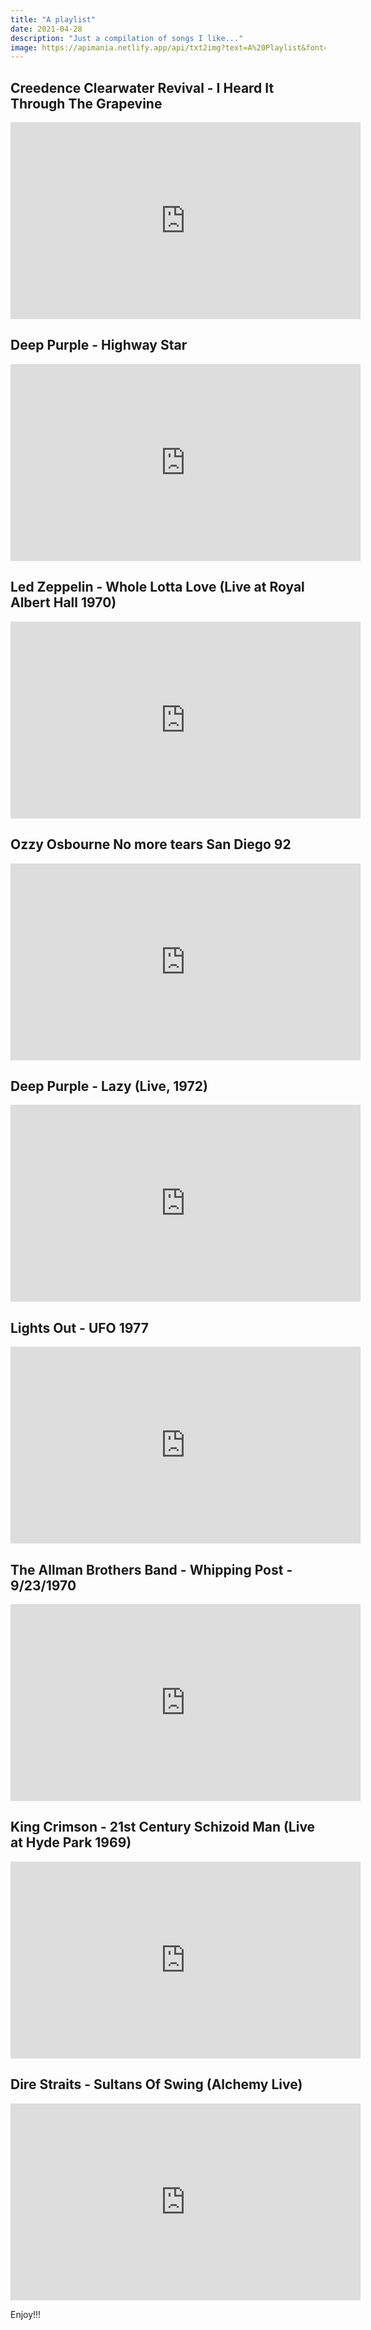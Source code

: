 ```yaml
---
title: "A playlist"
date: 2021-04-28
description: "Just a compilation of songs I like..."
image: https://apimania.netlify.app/api/txt2img?text=A%20Playlist&font=Titillium%20Web&format=4:3
---
```


Creedence Clearwater Revival - I Heard It Through The Grapevine
---------------------------------------------------------------
<iframe width="560" height="315" src="https://www.youtube.com/embed/wCCfc2vAuDU" title="YouTube video player" frameborder="0" allow="accelerometer; autoplay; clipboard-write; encrypted-media; gyroscope; picture-in-picture" allowfullscreen></iframe>

Deep Purple - Highway Star
--------------------------
<iframe width="560" height="315" src="https://www.youtube.com/embed/oKyeEEniXss" title="YouTube video player" frameborder="0" allow="accelerometer; autoplay; clipboard-write; encrypted-media; gyroscope; picture-in-picture" allowfullscreen></iframe>

Led Zeppelin - Whole Lotta Love (Live at Royal Albert Hall 1970)
--------------------------
<iframe width="560" height="315" src="https://www.youtube.com/embed/fIQMktyP90s" title="YouTube video player" frameborder="0" allow="accelerometer; autoplay; clipboard-write; encrypted-media; gyroscope; picture-in-picture" allowfullscreen></iframe>

Ozzy Osbourne No more tears San Diego 92
----------------------------------------
<iframe width="560" height="315" src="https://www.youtube.com/embed/YchdBKOIBMc" title="YouTube video player" frameborder="0" allow="accelerometer; autoplay; clipboard-write; encrypted-media; gyroscope; picture-in-picture" allowfullscreen></iframe>


Deep Purple - Lazy (Live, 1972)
-------------------------------
<iframe width="560" height="315" src="https://www.youtube.com/embed/KnIgXtE4K5U" title="YouTube video player" frameborder="0" allow="accelerometer; autoplay; clipboard-write; encrypted-media; gyroscope; picture-in-picture" allowfullscreen></iframe>


Lights Out - UFO 1977
---------------------
<iframe width="560" height="315" src="https://www.youtube.com/embed/yIQhqWeDwMo" title="YouTube video player" frameborder="0" allow="accelerometer; autoplay; clipboard-write; encrypted-media; gyroscope; picture-in-picture" allowfullscreen></iframe>


The Allman Brothers Band - Whipping Post - 9/23/1970
----------------------------------------------------
<iframe width="560" height="315" src="https://www.youtube.com/embed/FUvxRjYqjEQ" title="YouTube video player" frameborder="0" allow="accelerometer; autoplay; clipboard-write; encrypted-media; gyroscope; picture-in-picture" allowfullscreen></iframe>


King Crimson - 21st Century Schizoid Man (Live at Hyde Park 1969)
-----------------------------------------------------------------
<iframe width="560" height="315" src="https://www.youtube.com/embed/MM_G0IRLEx4" title="YouTube video player" frameborder="0" allow="accelerometer; autoplay; clipboard-write; encrypted-media; gyroscope; picture-in-picture" allowfullscreen></iframe>


Dire Straits - Sultans Of Swing (Alchemy Live)
----------------------------------------
<iframe width="560" height="315" src="https://www.youtube.com/embed/8Pa9x9fZBtY" title="YouTube video player" frameborder="0" allow="accelerometer; autoplay; clipboard-write; encrypted-media; gyroscope; picture-in-picture" allowfullscreen></iframe>

Enjoy!!!

